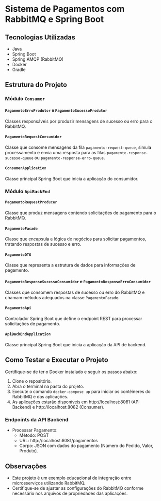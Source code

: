 # Sistema de Pagamentos com RabbitMQ e Spring Boot

## Tecnologias Utilizadas

- Java
- Spring Boot
- Spring AMQP (RabbitMQ)
- Docker
- Gradle

## Estrutura do Projeto

### Módulo `Consumer`

#### `PagamentoErroProdutor` e `PagamentoSucessoProdutor`

Classes responsáveis por produzir mensagens de sucesso ou erro para o RabbitMQ.

#### `PagamentoRequestConsumidor`

Classe que consome mensagens da fila `pagamento-request-queue`, simula processamento e envia uma resposta para as filas `pagamento-response-sucesso-queue` ou `pagamento-response-erro-queue`.

#### `ConsumerApplication`

Classe principal Spring Boot que inicia a aplicação do consumidor.

### Módulo `ApiBackEnd`

#### `PagamentoRequestProducer`

Classe que produz mensagens contendo solicitações de pagamento para o RabbitMQ.

#### `PagamentoFacade`

Classe que encapsula a lógica de negócios para solicitar pagamentos, tratando respostas de sucesso e erro.

#### `PagamentoDTO`

Classe que representa a estrutura de dados para informações de pagamento.

#### `PagamentoResponseSucessoConsumidor` e `PagamentoResponseErroConsumidor`

Classes que consomem respostas de sucesso ou erro do RabbitMQ e chamam métodos adequados na classe `PagamentoFacade`.

#### `PagamentoApi`

Controlador Spring Boot que define o endpoint REST para processar solicitações de pagamento.

#### `ApiBackEndApplication`

Classe principal Spring Boot que inicia a aplicação da API de backend.

## Como Testar e Executar o Projeto

Certifique-se de ter o Docker instalado e seguir os passos abaixo:

1. Clone o repositório.
2. Abra o terminal na pasta do projeto.
3. Execute o comando `docker-compose up` para iniciar os contêineres do RabbitMQ e das aplicações.
4. As aplicações estarão disponíveis em http://localhost:8081 (API Backend) e http://localhost:8082 (Consumer).

### Endpoints da API Backend

- Processar Pagamento:
  - Método: POST
  - URL: http://localhost:8081/pagamentos
  - Corpo: JSON com dados do pagamento (Número do Pedido, Valor, Produto).

## Observações

- Este projeto é um exemplo educacional de integração entre microsserviços utilizando RabbitMQ.
- Certifique-se de ajustar as configurações do RabbitMQ conforme necessário nos arquivos de propriedades das aplicações.
